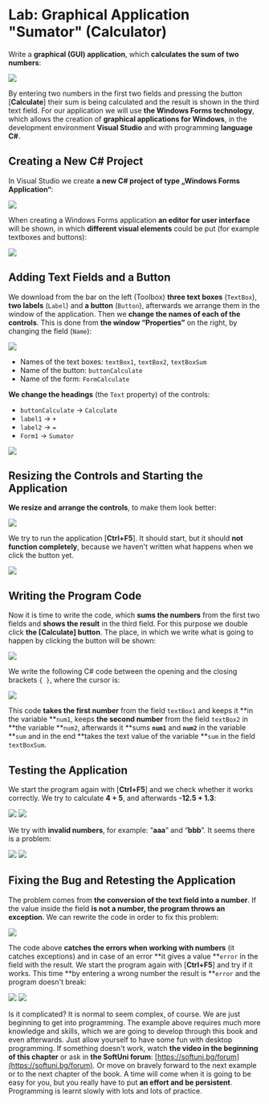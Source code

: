 # Lab: Graphical Application "Sumator" (Calculator)

Write a **graphical \(GUI\) application**, which **calculates the sum of two numbers**:

![](/assets/chapter-1-images/07.Numbers-sum-01.png)

By entering two numbers in the first two fields and pressing the button \[**Calculate**\] their sum is being calculated and the result is shown in the third text field. For our application we will use **the Windows Forms technology**, which allows the creation of **graphical applications for Windows**, in the development environment **Visual Studio** and with programming **language** **C\#**.

## Creating a New C\# Project

In Visual Studio we create **a new C\# project of type „Windows Forms Application“**:

![](/assets/chapter-1-images/07.Numbers-sum-02.png)

When creating a Windows Forms application **an editor for user interface** will be shown, in which **different visual elements** could be put \(for example textboxes and buttons\):

![](/assets/chapter-1-images/07.Numbers-sum-03.png)

## Adding Text Fields and a Button

We download from the bar on the left \(Toolbox\) **three text boxes** \(`TextBox`\), **two labels** \(`Label`\) and **a button** \(`Button`\), afterwards we arrange them in the window of the application. Then we **change the names of each of the controls**. This is done from **the window “Properties”** on the right, by changing the field \(`Name`\):

![](/assets/chapter-1-images/07.Numbers-sum-04.png)

* Names of the text boxes: `textBox1`, `textBox2`, `textBoxSum`
* Name of the button: `buttonCalculate`
* Name of the form: `FormCalculate`

**We change the headings** \(the `Text` property\) of the controls:

* `buttonCalculate` -&gt; `Calculate`
* `label1` -&gt; `+`
* `label2` -&gt; `=`
* `Form1` -&gt; `Sumator`

![](/assets/chapter-1-images/07.Numbers-sum-05.png)

## Resizing the Controls and Starting the Application

**We resize and arrange the controls**, to make them look better:

![](/assets/chapter-1-images/07.Numbers-sum-06.png)

We try to run the application \[**Ctrl+F5**\]. It should start, but it should **not function completely**, because we haven't written what happens when we click the button yet.

![](/assets/chapter-1-images/07.Numbers-sum-07.png)

## Writing the Program Code

Now it is time to write the code, which **sums the numbers** from the first two fields and **shows the result** in the third field. For this purpose we double click **the \[Calculate\] button**. The place, in which we write what is going to happen by clicking the button will be shown:

![](/assets/chapter-1-images/07.Numbers-sum-08.png)

We write the following C\# code between the opening and the closing brackets `{ }`, where the cursor is:

![](/assets/chapter-1-images/07.Numbers-sum-09.png)

This code **takes the first number** from the field `textBox1` and keeps it **in the variable **`num1`, keeps **the second number** from the field `textBox2` in **the variable **`num2`, afterwards it **sums **`num1`** and **`num2`** in the variable **`sum` and in the end **takes the text value of the variable **`sum` in the field `textBoxSum`.

## Testing the Application

We start the program again with \[**Ctrl+F5**\] and we check whether it works correctly. We try to calculate **4 + 5**, and afterwards **-12.5 + 1.3**:

![](/assets/chapter-1-images/07.Numbers-sum-10.png) ![](/assets/chapter-1-images/07.Numbers-sum-11.png)

We try with **invalid numbers**, for example: “**aaa**” and “**bbb**”. It seems there is a problem:

![](/assets/chapter-1-images/07.Numbers-sum-12.png) ![](/assets/chapter-1-images/07.Numbers-sum-13.png)

## Fixing the Bug and Retesting the Application

The problem comes from **the conversion of the text field into a number**. If the value inside the field **is not a number, the program throws an exception**. We can rewrite the code in order to fix this problem:

![](/assets/chapter-1-images/07.Numbers-sum-14.png)

The code above **catches the errors when working with numbers** \(it catches exceptions\) and in case of an error **it gives a value **`error` in the field with the result. We start the program again with \[**Ctrl+F5**\] and try if it works. This time **by entering a wrong number the result is **`error` and the program doesn't break:

![](/assets/chapter-1-images/07.Numbers-sum-15.png) ![](/assets/chapter-1-images/07.Numbers-sum-16.png)

Is it complicated? It is normal to seem complex, of course. We are just beginning to get into programming. The example above requires much more knowledge and skills, which we are going to develop through this book and even afterwards. Just allow yourself to have some fun with desktop programming. If something doesn't work, watch **the video in the beginning of this chapter** or ask in **the SoftUni forum**: [https://softuni.bg/forum](https://softuni.bg/forum). Or move on bravely forward to the next example or to the next chapter of the book. A time will come when it is going to be easy for you, but you really have to put **an effort and be persistent**. Programming is learnt slowly with lots and lots of practice.

